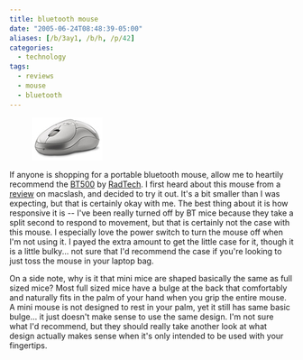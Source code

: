```yaml
---
title: bluetooth mouse
date: "2005-06-24T08:48:39-05:00"
aliases: [/b/3ay1, /b/h, /p/42]
categories:
  - technology
tags:
  - reviews
  - mouse
  - bluetooth
---
```


<figure class="alignleft">
  <img src="bt500.jpg" alt="RadTech BT500 Mouse">
</figure>

If anyone is shopping for a portable bluetooth mouse, allow me to heartily recommend the [BT500][] by [RadTech][]. I
first heard about this mouse from a [review][] on macslash, and decided to try it out. It's a bit smaller than I was
expecting, but that is certainly okay with me. The best thing about it is how responsive it is -- I've been really
turned off by BT mice because they take a split second to respond to movement, but that is certainly not the case with
this mouse. I especially love the power switch to turn the mouse off when I'm not using it. I payed the extra amount
to get the little case for it, though it is a little bulky... not sure that I'd recommend the case if you're looking to
just toss the mouse in your laptop bag.

On a side note, why is it that mini mice are shaped basically the same as full sized mice? Most full sized mice have a
bulge at the back that comfortably and naturally fits in the palm of your hand when you grip the entire mouse. A mini
mouse is not designed to rest in your palm, yet it still has same basic bulge... it just doesn't make sense to use the
same design. I'm not sure what I'd recommend, but they should really take another look at what design actually makes
sense when it's only intended to be used with your fingertips.

[BT500]: http://www.radtech.us/Products/BT500.aspx
[RadTech]: http://www.radtech.us/
[review]: http://macslash.org/article.pl?sid=05/05/31/1058257
